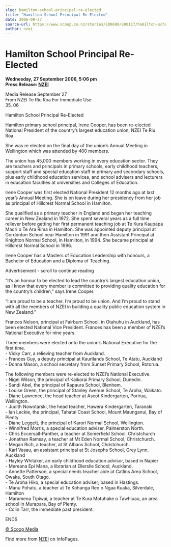 ```yaml
---
slug: hamilton-school-principal-re-elected
title: "Hamilton School Principal Re-Elected"
date: 2006-09-27
source-url: https://www.scoop.co.nz/stories/ED0609/S00117/hamilton-school-principal-re-elected.htm
author: nzei
---
```

Hamilton School Principal Re-Elected
====================================

**Wednesday, 27 September 2006, 5:06 pm**  
**Press Release: [NZEI](https://info.scoop.co.nz/NZEI)**

Media Release September 27  
From NZEI Te Riu Roa For Immediate Use  
35\. 06

Hamilton School Principal Re-Elected

Hamilton primary school principal, Irene Cooper, has been re-elected National President of the country’s largest education union, NZEI Te Riu Roa.

She was re elected on the final day of the union’s Annual Meeting in Wellington which was attended by 400 members.

The union has 45,000 members working in every education sector. They are teachers and principals in primary schools, early childhood teachers, support staff and special education staff in primary and secondary schools, plus early childhood education services, and school advisers and lecturers in education faculties at universities and Colleges of Education.

Irene Cooper was first elected National President 12 months ago at last year’s Annual Meeting. She is on leave during her presidency from her job as principal of Hillcrest Normal School in Hamilton.

She qualified as a primary teacher in England and began her teaching career in New Zealand in 1972. She spent several years as a full time reliever before getting her first permanent teaching job at Te Kura Kaupapa Maori o Te Ara Rima in Hamilton. She was appointed deputy principal at Gordonton School near Hamilton in 1991 and then Assistant Principal at Knighton Normal School, in Hamilton, in 1994. She became principal at Hillcrest Normal School in 1996.

Irene Cooper has a Masters of Education Leadership with honours, a Bachelor of Education and a Diploma of Teaching.

Advertisement - scroll to continue reading





“It’s an honour to be elected to lead the country’s largest education union, as I know that every member is committed to providing quality education for the country’s children,” says Irene Cooper.

“I am proud to be a teacher. I’m proud to be union. And I’m proud to stand with all the members of NZEI in building a quality public education system in New Zealand.”

Frances Nelson, principal at Fairburn School, in Otahuhu in Auckland, has been elected National Vice President. Frances has been a member of NZEI’s National Executive for nine years.

Three members were elected onto the union’s National Executive for the first time.  
\- Vicky Carr, a relieving teacher from Auckland.  
\- Frances Guy, a deputy principal at Kaurilands School, Te Atatu, Auckland  
\- Donna Mason, a school secretary from Sunset Primary School, Rotorua.

The following members were re-elected to NZEI’s National Executive.  
\- Nigel Wilson, the principal of Kaikorai Primary School, Dunedin.  
\- Sandi Abel, the principal of Rapaura School, Blenhem.  
\- Louise Green, the principal of Stanley Avenue School, Te Aroha, Waikato.  
\- Diane Lawrence, the head teacher at Ascot Kindergarten, Porirua, Wellington.  
\- Judith Nowotarski, the head teacher, Hawera Kindergarten, Taranaki.  
\- Ian Leckie, the principal, Tahatai Coast School, Mount Maunganui, Bay of Plenty.  
\- Diane Leggett, the principal of Karori Normal School, Wellington.  
\- Winnifred Morris, a special education adviser, Palmerston North.  
\- Chris Eccersall-Panther, a teacher at Somerfield School, Christchurch  
\- Jonathan Ramsay, a teacher at Mt Eden Normal School, Christchurch.  
\- Megan Rich, a teacher, at St Albans School, Christchurch.  
\- Karl Vasau, an assistant principal at St Josephs School, Grey Lynn, Auckland  
\- Hayley Whitaker, an early childhood education advisor, based in Napier  
\- Mereana Epi Mana, a librarian at Ellerslie School, Auckland.  
\- Annette Patterson, a special needs teacher aide at Catlins Area School, Owaka, South Otago.  
\- Te Aroha Hiko, a special education adviser, based in Hastings.  
\- Manu Pohatu, a teacher at Te Kohanga Reo o Ngaa Kuaka, Silverdale, Hamilton  
\- Maramena Tipiwai, a teacher at Te Kura Motuhake o Tawhiuau, an area school in Murapara, Bay of Plenty.  
\- Colin Tarr, the immediate past president.

  
ENDS

[© Scoop Media](http://www.scoop.co.nz/about/terms.html)

Find more from [NZEI](https://info.scoop.co.nz/NZEI) on InfoPages.